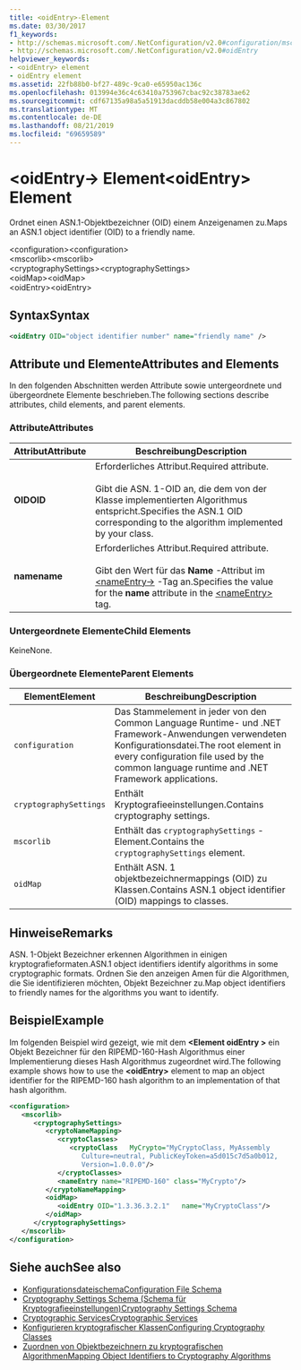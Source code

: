 ```yaml
---
title: <oidEntry>-Element
ms.date: 03/30/2017
f1_keywords:
- http://schemas.microsoft.com/.NetConfiguration/v2.0#configuration/mscorlib/cryptographySettings/oidMap/oidEntry
- http://schemas.microsoft.com/.NetConfiguration/v2.0#oidEntry
helpviewer_keywords:
- <oidEntry> element
- oidEntry element
ms.assetid: 22fb88b0-bf27-489c-9ca0-e65950ac136c
ms.openlocfilehash: 013994e36c4c63410a753967cbac92c38783ae62
ms.sourcegitcommit: cdf67135a98a5a51913dacddb58e004a3c867802
ms.translationtype: MT
ms.contentlocale: de-DE
ms.lasthandoff: 08/21/2019
ms.locfileid: "69659589"
---
```

# <a name="oidentry-element"></a><span data-ttu-id="6b9e0-102">\<oidEntry-> Element</span><span class="sxs-lookup"><span data-stu-id="6b9e0-102">\<oidEntry> Element</span></span>
<span data-ttu-id="6b9e0-103">Ordnet einen ASN.1-Objektbezeichner (OID) einem Anzeigenamen zu.</span><span class="sxs-lookup"><span data-stu-id="6b9e0-103">Maps an ASN.1 object identifier (OID) to a friendly name.</span></span>  
  
 <span data-ttu-id="6b9e0-104">\<configuration></span><span class="sxs-lookup"><span data-stu-id="6b9e0-104">\<configuration></span></span>  
<span data-ttu-id="6b9e0-105">\<mscorlib></span><span class="sxs-lookup"><span data-stu-id="6b9e0-105">\<mscorlib></span></span>  
<span data-ttu-id="6b9e0-106">\<cryptographySettings></span><span class="sxs-lookup"><span data-stu-id="6b9e0-106">\<cryptographySettings></span></span>  
<span data-ttu-id="6b9e0-107">\<oidMap></span><span class="sxs-lookup"><span data-stu-id="6b9e0-107">\<oidMap></span></span>  
<span data-ttu-id="6b9e0-108">\<oidEntry></span><span class="sxs-lookup"><span data-stu-id="6b9e0-108">\<oidEntry></span></span>  
  
## <a name="syntax"></a><span data-ttu-id="6b9e0-109">Syntax</span><span class="sxs-lookup"><span data-stu-id="6b9e0-109">Syntax</span></span>  
  
```xml  
<oidEntry OID="object identifier number" name="friendly name" />  
```  
  
## <a name="attributes-and-elements"></a><span data-ttu-id="6b9e0-110">Attribute und Elemente</span><span class="sxs-lookup"><span data-stu-id="6b9e0-110">Attributes and Elements</span></span>  
 <span data-ttu-id="6b9e0-111">In den folgenden Abschnitten werden Attribute sowie untergeordnete und übergeordnete Elemente beschrieben.</span><span class="sxs-lookup"><span data-stu-id="6b9e0-111">The following sections describe attributes, child elements, and parent elements.</span></span>  
  
### <a name="attributes"></a><span data-ttu-id="6b9e0-112">Attribute</span><span class="sxs-lookup"><span data-stu-id="6b9e0-112">Attributes</span></span>  
  
|<span data-ttu-id="6b9e0-113">Attribut</span><span class="sxs-lookup"><span data-stu-id="6b9e0-113">Attribute</span></span>|<span data-ttu-id="6b9e0-114">Beschreibung</span><span class="sxs-lookup"><span data-stu-id="6b9e0-114">Description</span></span>|  
|---------------|-----------------|  
|<span data-ttu-id="6b9e0-115">**OID**</span><span class="sxs-lookup"><span data-stu-id="6b9e0-115">**OID**</span></span>|<span data-ttu-id="6b9e0-116">Erforderliches Attribut.</span><span class="sxs-lookup"><span data-stu-id="6b9e0-116">Required attribute.</span></span><br /><br /> <span data-ttu-id="6b9e0-117">Gibt die ASN. 1-OID an, die dem von der Klasse implementierten Algorithmus entspricht.</span><span class="sxs-lookup"><span data-stu-id="6b9e0-117">Specifies the ASN.1 OID corresponding to the algorithm implemented by your class.</span></span>|  
|<span data-ttu-id="6b9e0-118">**name**</span><span class="sxs-lookup"><span data-stu-id="6b9e0-118">**name**</span></span>|<span data-ttu-id="6b9e0-119">Erforderliches Attribut.</span><span class="sxs-lookup"><span data-stu-id="6b9e0-119">Required attribute.</span></span><br /><br /> <span data-ttu-id="6b9e0-120">Gibt den Wert für das **Name** -Attribut im [ \<nameEntry->](nameentry-element.md) -Tag an.</span><span class="sxs-lookup"><span data-stu-id="6b9e0-120">Specifies the value for the **name** attribute in the [\<nameEntry>](nameentry-element.md) tag.</span></span>|  
  
### <a name="child-elements"></a><span data-ttu-id="6b9e0-121">Untergeordnete Elemente</span><span class="sxs-lookup"><span data-stu-id="6b9e0-121">Child Elements</span></span>  
 <span data-ttu-id="6b9e0-122">Keine</span><span class="sxs-lookup"><span data-stu-id="6b9e0-122">None.</span></span>  
  
### <a name="parent-elements"></a><span data-ttu-id="6b9e0-123">Übergeordnete Elemente</span><span class="sxs-lookup"><span data-stu-id="6b9e0-123">Parent Elements</span></span>  
  
|<span data-ttu-id="6b9e0-124">Element</span><span class="sxs-lookup"><span data-stu-id="6b9e0-124">Element</span></span>|<span data-ttu-id="6b9e0-125">Beschreibung</span><span class="sxs-lookup"><span data-stu-id="6b9e0-125">Description</span></span>|  
|-------------|-----------------|  
|`configuration`|<span data-ttu-id="6b9e0-126">Das Stammelement in jeder von den Common Language Runtime- und .NET Framework-Anwendungen verwendeten Konfigurationsdatei.</span><span class="sxs-lookup"><span data-stu-id="6b9e0-126">The root element in every configuration file used by the common language runtime and .NET Framework applications.</span></span>|  
|`cryptographySettings`|<span data-ttu-id="6b9e0-127">Enthält Kryptografieeinstellungen.</span><span class="sxs-lookup"><span data-stu-id="6b9e0-127">Contains cryptography settings.</span></span>|  
|`mscorlib`|<span data-ttu-id="6b9e0-128">Enthält das `cryptographySettings` -Element.</span><span class="sxs-lookup"><span data-stu-id="6b9e0-128">Contains the `cryptographySettings` element.</span></span>|  
|`oidMap`|<span data-ttu-id="6b9e0-129">Enthält ASN. 1 objektbezeichnermappings (OID) zu Klassen.</span><span class="sxs-lookup"><span data-stu-id="6b9e0-129">Contains ASN.1 object identifier (OID) mappings to classes.</span></span>|  
  
## <a name="remarks"></a><span data-ttu-id="6b9e0-130">Hinweise</span><span class="sxs-lookup"><span data-stu-id="6b9e0-130">Remarks</span></span>  
 <span data-ttu-id="6b9e0-131">ASN. 1-Objekt Bezeichner erkennen Algorithmen in einigen kryptografieformaten.</span><span class="sxs-lookup"><span data-stu-id="6b9e0-131">ASN.1 object identifiers identify algorithms in some cryptographic formats.</span></span> <span data-ttu-id="6b9e0-132">Ordnen Sie den anzeigen Amen für die Algorithmen, die Sie identifizieren möchten, Objekt Bezeichner zu.</span><span class="sxs-lookup"><span data-stu-id="6b9e0-132">Map object identifiers to friendly names for the algorithms you want to identify.</span></span>  
  
## <a name="example"></a><span data-ttu-id="6b9e0-133">Beispiel</span><span class="sxs-lookup"><span data-stu-id="6b9e0-133">Example</span></span>  
 <span data-ttu-id="6b9e0-134">Im folgenden Beispiel wird gezeigt, wie mit dem  **\<Element oidEntry >** ein Objekt Bezeichner für den RIPEMD-160-Hash Algorithmus einer Implementierung dieses Hash Algorithmus zugeordnet wird.</span><span class="sxs-lookup"><span data-stu-id="6b9e0-134">The following example shows how to use the **\<oidEntry>** element to map an object identifier for the RIPEMD-160 hash algorithm to an implementation of that hash algorithm.</span></span>  
  
```xml  
<configuration>  
   <mscorlib>  
      <cryptographySettings>  
         <cryptoNameMapping>  
            <cryptoClasses>  
               <cryptoClass   MyCrypto="MyCryptoClass, MyAssembly  
                  Culture=neutral, PublicKeyToken=a5d015c7d5a0b012,  
                  Version=1.0.0.0"/>  
            </cryptoClasses>  
            <nameEntry name="RIPEMD-160" class="MyCrypto"/>  
         </cryptoNameMapping>  
         <oidMap>  
            <oidEntry OID="1.3.36.3.2.1"   name="MyCryptoClass"/>  
         </oidMap>  
      </cryptographySettings>  
   </mscorlib>  
</configuration>  
```  
  
## <a name="see-also"></a><span data-ttu-id="6b9e0-135">Siehe auch</span><span class="sxs-lookup"><span data-stu-id="6b9e0-135">See also</span></span>

- [<span data-ttu-id="6b9e0-136">Konfigurationsdateischema</span><span class="sxs-lookup"><span data-stu-id="6b9e0-136">Configuration File Schema</span></span>](../index.md)
- [<span data-ttu-id="6b9e0-137">Cryptography Settings Schema (Schema für Kryptografieeinstellungen)</span><span class="sxs-lookup"><span data-stu-id="6b9e0-137">Cryptography Settings Schema</span></span>](index.md)
- [<span data-ttu-id="6b9e0-138">Cryptographic Services</span><span class="sxs-lookup"><span data-stu-id="6b9e0-138">Cryptographic Services</span></span>](../../../../../docs/standard/security/cryptographic-services.md)
- [<span data-ttu-id="6b9e0-139">Konfigurieren kryptografischer Klassen</span><span class="sxs-lookup"><span data-stu-id="6b9e0-139">Configuring Cryptography Classes</span></span>](../../configure-cryptography-classes.md)
- [<span data-ttu-id="6b9e0-140">Zuordnen von Objektbezeichnern zu kryptografischen Algorithmen</span><span class="sxs-lookup"><span data-stu-id="6b9e0-140">Mapping Object Identifiers to Cryptography Algorithms</span></span>](../../map-object-identifiers-to-cryptography-algorithms.md)
